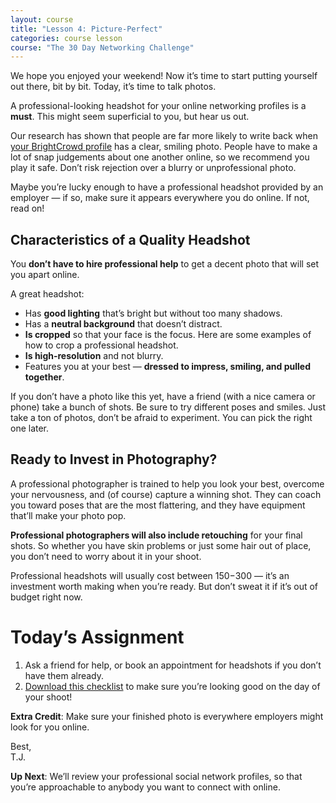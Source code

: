 ```yaml
---
layout: course
title: "Lesson 4: Picture-Perfect"
categories: course lesson
course: "The 30 Day Networking Challenge"
---
```


We hope you enjoyed your weekend! Now it’s time to start putting yourself out there, bit by bit. Today, it’s time to talk photos.

A professional-looking headshot for your online networking profiles is a **must**. This might seem superficial to you, but hear us out.

Our research has shown that people are far more likely to write back when [your BrightCrowd profile][profile] has a clear, smiling photo. People have to make a lot of snap judgements about one another online, so we recommend you play it safe. Don’t risk rejection over a blurry or unprofessional photo.

Maybe you’re lucky enough to have a professional headshot provided by an employer — if so, make sure it appears everywhere you do online. If not, read on!

## Characteristics of a Quality Headshot

You **don’t have to hire professional help** to get a decent photo that will set you apart online.

A great headshot:

- Has **good lighting** that’s bright but without too many shadows.
- Has a **neutral background** that doesn’t distract.
- **Is cropped** so that your face is the focus. Here are some examples of how to crop a professional headshot.
- **Is high-resolution** and not blurry.
- Features you at your best — **dressed to impress, smiling, and pulled together**.

If you don’t have a photo like this yet, have a friend (with a nice camera or phone) take a bunch of shots. Be sure to try different poses and smiles. Just take a ton of photos, don’t be afraid to experiment. You can pick the right one later.

## Ready to Invest in Photography?

A professional photographer is trained to help you look your best, overcome your nervousness, and (of course) capture a winning shot. They can coach you toward poses that are the most flattering, and they have equipment that’ll make your photo pop.

**Professional photographers will also include retouching** for your final shots. So whether you have skin problems or just some hair out of place, you don’t need to worry about it in your shoot.

Professional headshots will usually cost between $150-$300 — it’s an investment worth making when you’re ready. But don’t sweat it if it’s out of budget right now.

# Today’s Assignment
1. Ask a friend for help, or book an appointment for headshots if you don’t have them already.
2. [Download this checklist][worksheet] to make sure you’re looking good on the day of your shoot!

**Extra Credit**: Make sure your finished photo is everywhere employers might look for you online.

Best,  
T.J.

**Up Next**: We’ll review your professional social network profiles, so that you’re approachable to anybody you want to connect with online.


<!--  use absolute urls to copy/paste into email bodies -->
[profile]: https://brightcrowd.com/profile/me
[worksheet]: https://blog.brightcrowd.com/courses/better-job-30-days/lesson-04-worksheet.pdf
